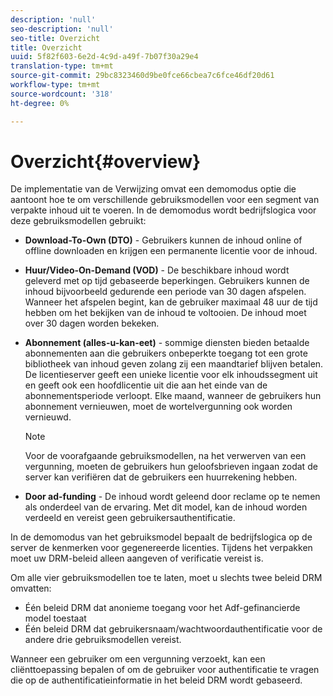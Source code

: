 ```yaml
---
description: 'null'
seo-description: 'null'
seo-title: Overzicht
title: Overzicht
uuid: 5f82f603-6e2d-4c9d-a49f-7b07f30a29e4
translation-type: tm+mt
source-git-commit: 29bc8323460d9be0fce66cbea7c6fce46df20d61
workflow-type: tm+mt
source-wordcount: '318'
ht-degree: 0%

---
```



# Overzicht{#overview}

De implementatie van de Verwijzing omvat een demomodus optie die aantoont hoe te om verschillende gebruiksmodellen voor een segment van verpakte inhoud uit te voeren. In de demomodus wordt bedrijfslogica voor deze gebruiksmodellen gebruikt:

* **Download-To-Own (DTO)**  - Gebruikers kunnen de inhoud online of offline downloaden en krijgen een permanente licentie voor de inhoud.
* **Huur/Video-On-Demand (VOD)**  - De beschikbare inhoud wordt geleverd met op tijd gebaseerde beperkingen. Gebruikers kunnen de inhoud bijvoorbeeld gedurende een periode van 30 dagen afspelen. Wanneer het afspelen begint, kan de gebruiker maximaal 48 uur de tijd hebben om het bekijken van de inhoud te voltooien. De inhoud moet over 30 dagen worden bekeken.
* **Abonnement (alles-u-kan-eet)**  - sommige diensten bieden betaalde abonnementen aan die gebruikers onbeperkte toegang tot een grote bibliotheek van inhoud geven zolang zij een maandtarief blijven betalen. De licentieserver geeft een unieke licentie voor elk inhoudssegment uit en geeft ook een hoofdlicentie uit die aan het einde van de abonnementsperiode verloopt. Elke maand, wanneer de gebruikers hun abonnement vernieuwen, moet de wortelvergunning ook worden vernieuwd.

   >[!NOTE]
   >
   >Voor de voorafgaande gebruiksmodellen, na het verwerven van een vergunning, moeten de gebruikers hun geloofsbrieven ingaan zodat de server kan verifiëren dat de gebruikers een huurrekening hebben.

* **Door ad-funding**  - De inhoud wordt geleend door reclame op te nemen als onderdeel van de ervaring. Met dit model, kan de inhoud worden verdeeld en vereist geen gebruikersauthentificatie.

In de demomodus van het gebruiksmodel bepaalt de bedrijfslogica op de server de kenmerken voor gegenereerde licenties. Tijdens het verpakken moet uw DRM-beleid alleen aangeven of verificatie vereist is.

Om alle vier gebruiksmodellen toe te laten, moet u slechts twee beleid DRM omvatten:

* Één beleid DRM dat anonieme toegang voor het Adf-gefinancierde model toestaat
* Één beleid DRM dat gebruikersnaam/wachtwoordauthentificatie voor de andere drie gebruiksmodellen vereist.

Wanneer een gebruiker om een vergunning verzoekt, kan een cliënttoepassing bepalen of om de gebruiker voor authentificatie te vragen die op de authentificatieinformatie in het beleid DRM wordt gebaseerd.
